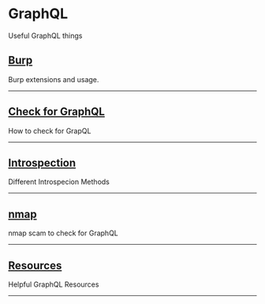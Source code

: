# GraphQL
Useful GraphQL things
## [Burp](https://github.com/chxsec/GraphQL/blob/main/Burp.md)
Burp extensions and usage.
***
## [Check for GraphQL](https://github.com/chxsec/GraphQL/blob/main/Check_for_GraphQL.md)
How to check for GrapQL
***
## [Introspection](https://github.com/chxsec/GraphQL/blob/main/Introspection.md)
Different Introspecion Methods
***
## [nmap](https://github.com/chxsec/GraphQL/blob/main/nmap.md)
nmap scam to check for GraphQL
***
## [Resources](https://github.com/chxsec/GraphQL/blob/main/Resources.md)
Helpful GraphQL Resources
***
